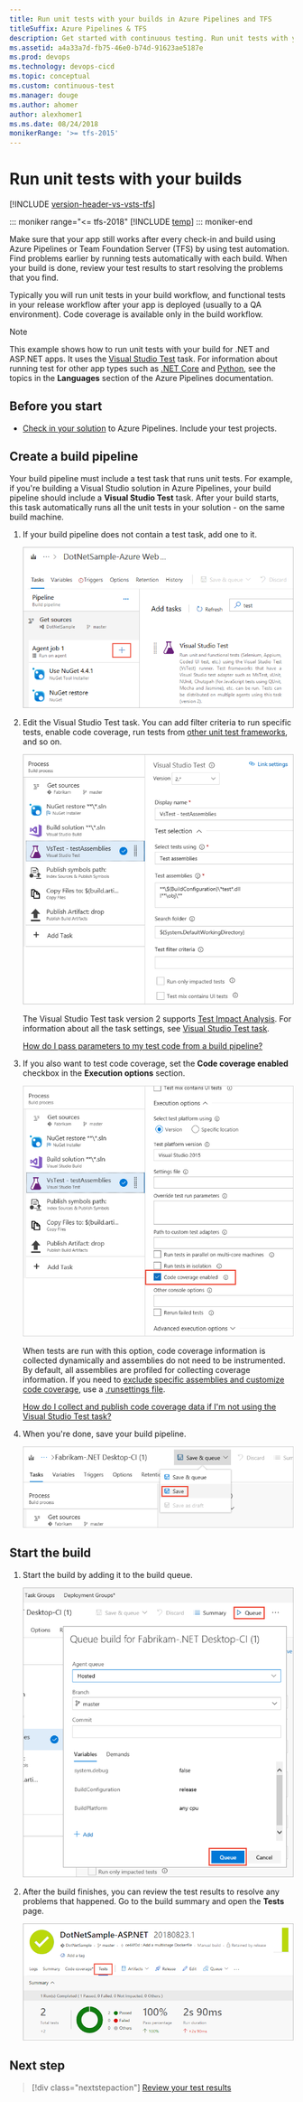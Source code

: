 ```yaml
---
title: Run unit tests with your builds in Azure Pipelines and TFS
titleSuffix: Azure Pipelines & TFS
description: Get started with continuous testing. Run unit tests with your builds for continuous integration in Azure Pipelines and Team Foundation Server TFS 
ms.assetid: a4a33a7d-fb75-46e0-b74d-91623ae5187e
ms.prod: devops
ms.technology: devops-cicd
ms.topic: conceptual
ms.custom: continuous-test
ms.manager: douge
ms.author: ahomer
author: alexhomer1
ms.ms.date: 08/24/2018
monikerRange: '>= tfs-2015'
---
```


# Run unit tests with your builds

[!INCLUDE [version-header-vs-vsts-tfs](_shared/version-header-vs-vsts-tfs.md)]

::: moniker range="<= tfs-2018"
[!INCLUDE [temp](../_shared/concept-rename-note.md)]
::: moniker-end

Make sure that your app still works after every
check-in and build using Azure Pipelines or Team Foundation Server (TFS) by using test automation.
Find problems earlier by running tests 
automatically with each build. When your build is 
done, review your test results to start resolving 
the problems that you find.

Typically you will run unit tests in your build workflow,
and functional tests in your release workflow after your
app is deployed (usually to a QA environment).
Code coverage is available only in the build workflow.

> [!NOTE]
> This example shows how to run unit tests with your build
  for .NET and ASP.NET apps. It uses the
  [Visual Studio Test](test-with-unified-agent-and-phases.md) task.
  For information about running test for other app types such as
  [.NET Core](../languages/dotnet-core.md) and
  [Python](../languages/python.md), see the topics in the
  **Languages** section of the Azure Pipelines documentation.

<a name="beforestart"></a>
## Before you start

* [Check in your solution](../../repos/git/overview.md) 
  to Azure Pipelines. Include your test projects.

<a name="createbuild"></a>
## Create a build pipeline

Your build pipeline must include a test task that runs unit tests.
For example, if you're building a Visual Studio solution in Azure Pipelines,
your build pipeline should include a **Visual Studio Test** task. After your 
build starts, this task automatically runs all the unit tests in your 
solution - on the same build machine.

1. If your build pipeline does not contain a test task, add one to it.

   ![Add a VS Test task](_img/getting-started-with-continuous-testing/add-test-task.png)

1. Edit the Visual Studio Test task. You can add filter criteria to run specific tests, enable code coverage, 
   run tests from [other unit test frameworks](reference-qa.md), and so on.

   ![Build pipeline: customize unit test run](_img/getting-started-with-continuous-testing/edit-unit-test-task.png)

   The Visual Studio Test task version 2 supports [Test Impact Analysis](test-impact-analysis.md).
   For information about all the task settings, see [Visual Studio Test task](../tasks/test/vstest.md).

   [How do I pass parameters to my test code from a build pipeline?](reference-qa.md#pass-params)

1. If you also want to test code coverage, set the **Code coverage enabled** checkbox in the
   **Execution options** section.

   ![Enable code coverage testing](_img/getting-started-with-continuous-testing/enable-code-coverage.png)

   When tests are run with this option, code coverage information is collected dynamically and assemblies
   do not need to be instrumented. By default, all assemblies are profiled for collecting coverage information. If you need to
   [exclude specific assemblies and customize code coverage](/visualstudio/test/customizing-code-coverage-analysis),
   use a [.runsettings file](/visualstudio/test/configure-unit-tests-by-using-a-dot-runsettings-file).

   [How do I collect and publish code coverage data if I'm not using the Visual Studio Test task?](reference-qa.md#code-coverage)

1. When you're done, save your build pipeline.

   ![Build pipeline: save](_img/getting-started-with-continuous-testing/save-build-def.png)

<a name="startbuild"></a>
## Start the build

1. Start the build by adding it to the build queue.

   ![Build pipeline: queue build](_img/getting-started-with-continuous-testing/start-build.png) 

1. After the build finishes, you can review the test results to resolve any problems that happened.
   Go to the build summary and open the **Tests** page.

   ![Go to build pipeline, build summary](_img/getting-started-with-continuous-testing/open-summary.png)

<a name="reviewesults"></a><a name="runothertests"></a>

## Next step

> [!div class="nextstepaction"]
> [Review your test results](review-continuous-test-results-after-build.md) 
